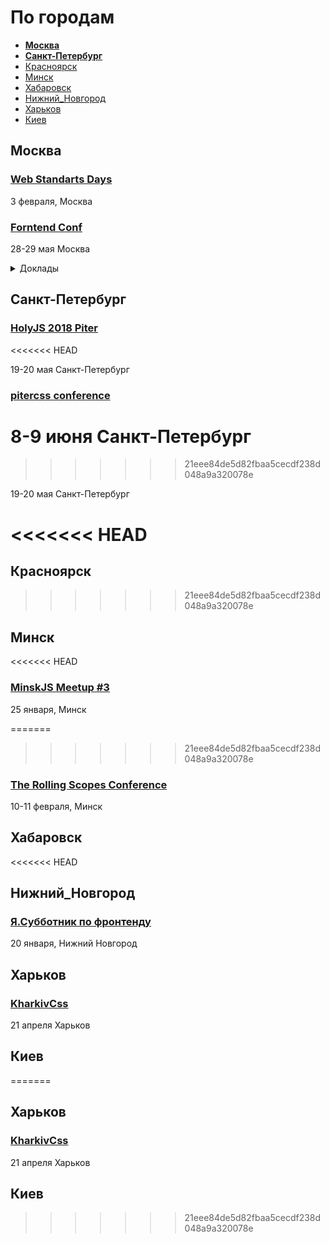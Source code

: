 # По городам

- **[Москва](#Москва)**
- **[Санкт-Петербург](#Санкт-Петербург)**
- [Красноярск](#Красноярск)
- [Минск](#Минск)
- [Хабаровск](#Хабаровск)
- [Нижний_Новгород](#Нижний_Новгород)
- [Харьков](#Харьков)
- [Киев](#Киев)

## Москва

### [Web Standarts Days](https://wsd.events/2018/02/03/)

3 февраля, Москва

### [Forntend Conf](http://frontendconf.ru/2018/)

28-29 мая Москва

<details>
  <summary>Доклады</summary>
  - Автоматизация фронтенда
  - Тестирование фронтенда
  - Быстродействие интерфейса и сети
  - Оффлайн и кэширование
  - Шаблонизаторы и препроцессоры
  - адаптивная вёрстка
</details>

## Санкт-Петербург

### [HolyJS 2018 Piter](https://holyjs-piter.ru/)
<<<<<<< HEAD

19-20 мая Санкт-Петербург

### [pitercss conference](https://pitercss.com/)

8-9 июня Санкт-Петербург
=======
>>>>>>> 21eee84de5d82fbaa5cecdf238d048a9a320078e

19-20 мая Санкт-Петербург

<<<<<<< HEAD
=======

## Красноярск

>>>>>>> 21eee84de5d82fbaa5cecdf238d048a9a320078e
<!--
 -->
## Минск

<<<<<<< HEAD
### [MinskJS Meetup #3](https://www.facebook.com/events/376143919465636/)

25 января, Минск

=======
>>>>>>> 21eee84de5d82fbaa5cecdf238d048a9a320078e
### [The Rolling Scopes Conference](https://2018.conf.rollingscopes.com/)

10-11 февраля, Минск

<!--
 -->

 ## Хабаровск
<<<<<<< HEAD

<!--
 -->

## Нижний_Новгород

### [Я.Субботник по фронтенду](https://www.it52.info/)

20 января, Нижний Новгород

## Харьков

### [KharkivCss](http://kharkivcss.org/)

21 апреля Харьков

## Киев

=======

<!--
 -->

## Харьков

### [KharkivCss](http://kharkivcss.org/)

21 апреля Харьков

## Киев

>>>>>>> 21eee84de5d82fbaa5cecdf238d048a9a320078e
<!--
-->